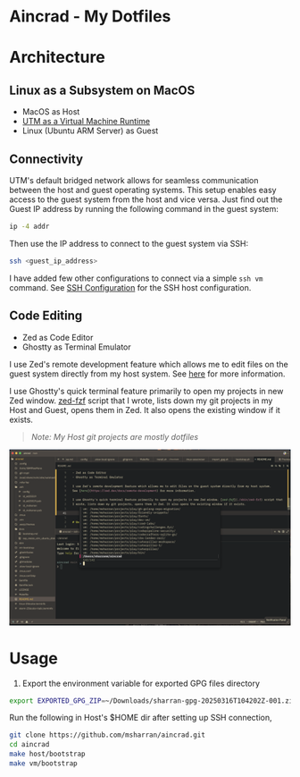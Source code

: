 # Aincrad - My Dotfiles

# Architecture

## Linux as a Subsystem on MacOS
- MacOS as Host
- [UTM as a Virtual Machine Runtime](https://mac.getutm.app/)
- Linux (Ubuntu ARM Server) as Guest


## Connectivity

UTM's default bridged network allows for seamless communication between the host and guest operating systems.
This setup enables easy access to the guest system from the host and vice versa.
Just find out the Guest IP address by running the following command in the guest system:

```bash
ip -4 addr
```

Then use the IP address to connect to the guest system via SSH:

```bash
ssh <guest_ip_address>
```

I have added few other configurations to connect via a simple
`ssh vm` command. See [SSH Configuration](.ssh/config) for the SSH host configuration.

## Code Editing

- Zed as Code Editor
- Ghostty as Terminal Emulator

I use Zed's remote development feature which allows me to edit files on the guest system directly from my host system.
See [here](https://zed.dev/docs/remote-development) for more information.

I use Ghostty's quick terminal feature primarily to open my projects in new Zed window. [zed-fzf](./sbin/zed-fzf) script that
I wrote, lists down my git projects in my Host and Guest, opens them in Zed. It also opens the existing window if it exists.

> *Note: My Host git projects are mostly dotfiles*

![zed-fzf](./docs/zed-fzf.png)

# Usage

1. Export the environment variable for exported GPG files directory

```bash
export EXPORTED_GPG_ZIP=~/Downloads/sharran-gpg-20250316T104202Z-001.zip
```

Run the following in Host's $HOME dir after setting up SSH connection,

```bash
git clone https://github.com/msharran/aincrad.git
cd aincrad
make host/bootstrap
make vm/bootstrap
```
